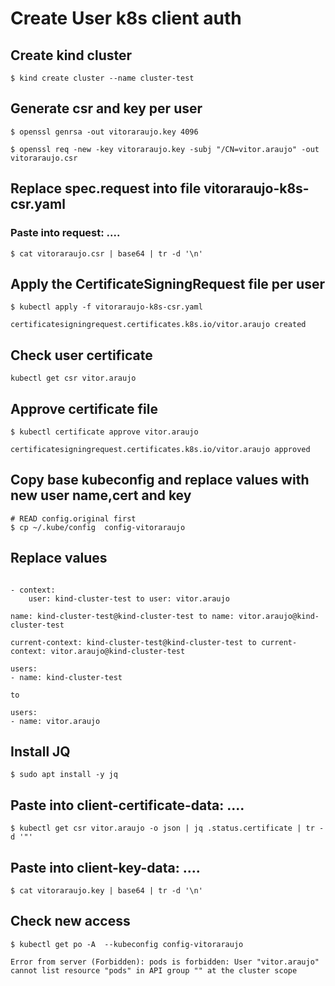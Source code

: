 # Create User k8s client auth

## Create kind cluster 

```console
$ kind create cluster --name cluster-test
```

## Generate csr and key per user

```console
$ openssl genrsa -out vitoraraujo.key 4096

$ openssl req -new -key vitoraraujo.key -subj "/CN=vitor.araujo" -out vitoraraujo.csr
```

## Replace spec.request into file vitoraraujo-k8s-csr.yaml
### Paste into request: ....

```console
$ cat vitoraraujo.csr | base64 | tr -d '\n'
```

## Apply the CertificateSigningRequest file per user

```console
$ kubectl apply -f vitoraraujo-k8s-csr.yaml

certificatesigningrequest.certificates.k8s.io/vitor.araujo created
```
## Check user certificate

```console
kubectl get csr vitor.araujo
```

## Approve certificate file

```console
$ kubectl certificate approve vitor.araujo

certificatesigningrequest.certificates.k8s.io/vitor.araujo approved
```

## Copy base kubeconfig and replace values with new user name,cert and key

```console
# READ config.original first
$ cp ~/.kube/config  config-vitoraraujo
```

## Replace values

```console

- context:
    user: kind-cluster-test to user: vitor.araujo 

name: kind-cluster-test@kind-cluster-test to name: vitor.araujo@kind-cluster-test

current-context: kind-cluster-test@kind-cluster-test to current-context: vitor.araujo@kind-cluster-test

users:
- name: kind-cluster-test

to 

users:
- name: vitor.araujo
```

## Install JQ 

```console
$ sudo apt install -y jq 
```

## Paste into client-certificate-data: ....

```console
$ kubectl get csr vitor.araujo -o json | jq .status.certificate | tr -d '"'
```

## Paste into client-key-data: ....

```console
$ cat vitoraraujo.key | base64 | tr -d '\n'
```

## Check new access
```console
$ kubectl get po -A  --kubeconfig config-vitoraraujo

Error from server (Forbidden): pods is forbidden: User "vitor.araujo" cannot list resource "pods" in API group "" at the cluster scope
```
